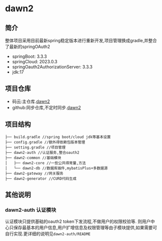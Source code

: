 # dawn2

## 简介

整体项目采用目前最新spring稳定版本进行重新开发,项目管理换成gradle,并整合了最新的springOAuth2

- springBoot: 3.3.3
- springCloud: 2023.0.3
- springOauth2AuthorizationServer: 3.3.3
- jdk:17

## 项目仓库

- 码云:主仓库.[dawn2](https://gitee.com/twodoglee/dawn2)
- github:同步仓库,不定时同步.[dawn2](https://github.com/twodogleee/dawn2)

## 项目结构

```angular2html
├── build.gradle //spring boot/cloud jdk等基本设置
├── config.gradle //额外得依赖包版本管理
├── setting.gradle //项目管理
├── dawn2-auth //认证服务,整合oauth2
├── dawn2-common //基础模块
│   ├── dawn2-core //一些公共得常量,方法
│   └── dawn2-db //数据库插件,mybatisPlus+多数据源
├── dawn2-gateway //网关服务
├── dawn2-generator //CURD代码生成

```

## 其他说明

### dawn2-auth 认证模块

认证模块只提供基础的oauth2 token下发流程,不做用户的权限校验等.
则用户中心只保存最基本的用户信息,用户扩增信息及权限管理等由子模块提供,如果需要可自行实现.更详细的说明见`dawn2-auth/README`